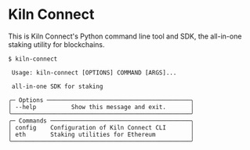 # Kiln Connect

This is Kiln Connect's Python command line tool and SDK, the
all-in-one staking utility for blockchains.

```
$ kiln-connect

 Usage: kiln-connect [OPTIONS] COMMAND [ARGS]...     
                                                     
 all-in-one SDK for staking                          
                                                     
╭─ Options ─────────────────────────────────────────╮
│ --help          Show this message and exit.       │
╰───────────────────────────────────────────────────╯
╭─ Commands ────────────────────────────────────────╮
│ config    Configuration of Kiln Connect CLI       │
│ eth       Staking utilities for Ethereum          │
╰───────────────────────────────────────────────────╯
```
                                                     
